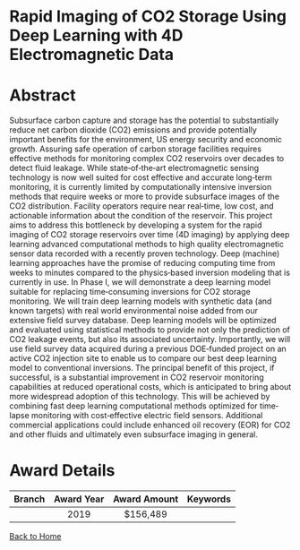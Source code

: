 
Rapid Imaging of CO2 Storage Using Deep Learning with 4D Electromagnetic Data
=============================================================================

# Abstract


Subsurface carbon capture and storage has the potential to substantially reduce net carbon dioxide (CO2) emissions and provide potentially important benefits for the environment, US energy security and economic growth. Assuring safe operation of carbon storage facilities requires effective methods for monitoring complex CO2 reservoirs over decades to detect fluid leakage. While state‐of‐the‐art electromagnetic sensing technology is now well suited for cost effective and accurate long‐term monitoring, it is currently limited by computationally intensive inversion methods that require weeks or more to provide subsurface images of the CO2 distribution. Facility operators require near real‐time, low cost, and actionable information about the condition of the reservoir. This project aims to address this bottleneck by developing a system for the rapid imaging of CO2 storage reservoirs over time (4D imaging) by applying deep learning advanced computational methods to high quality electromagnetic sensor data recorded with a recently proven technology. Deep (machine) learning approaches have the promise of reducing computing time from weeks to minutes compared to the physics‐based inversion modeling that is currently in use. In Phase I, we will demonstrate a deep learning model suitable for replacing time‐consuming inversions for CO2 storage monitoring. We will train deep learning models with synthetic data (and known targets) with real world environmental noise added from our extensive field survey database. Deep learning models will be optimized and evaluated using statistical methods to provide not only the prediction of CO2 leakage events, but also its associated uncertainty. Importantly, we will use field survey data acquired during a previous DOE‐funded project on an active CO2 injection site to enable us to compare our best deep learning model to conventional inversions. The principal benefit of this project, if successful, is a substantial improvement in CO2 reservoir monitoring capabilities at reduced operational costs, which is anticipated to bring about more widespread adoption of this technology. This will be achieved by combining fast deep learning computational methods optimized for time‐lapse monitoring with cost‐effective electric field sensors. Additional commercial applications could include enhanced oil recovery (EOR) for CO2 and other fluids and ultimately even subsurface imaging in general.  

# Award Details

|Branch|Award Year|Award Amount|Keywords|
| :---: | :---: | :---: | :---: |
||2019|$156,489||
  
  


[Back to Home](https://github.com/chrischow/dod_sbir_awards/CC/#757)